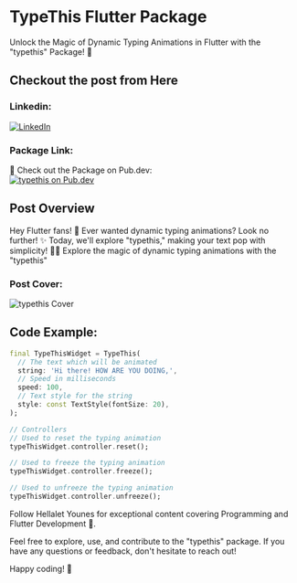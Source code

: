 # TypeThis Flutter Package

Unlock the Magic of Dynamic Typing Animations in Flutter with the "typethis" Package! 🚀

## Checkout the post from Here
### Linkedin:
[![LinkedIn](https://raw.githubusercontent.com/gauravghongde/social-icons/9d939e1c5b7ea4a24ac39c3e4631970c0aa1b920/SVG/Color/LinkedIN.svg)](https://www.linkedin.com/feed/update/urn:li:activity:7137101564627795968/)

### Package Link:
🔗 Check out the Package on Pub.dev: <br>
[![typethis on Pub.dev](https://pub.dev/static/hash-sssmi4ln/img/pub-dev-logo.svg)](https://pub.dev/packages/typethis)

## Post Overview

Hey Flutter fans! 🎉 Ever wanted dynamic typing animations? Look no further! ✨ Today, we'll explore "typethis," making your text pop with simplicity! 💬🚀
Explore the magic of dynamic typing animations with the "typethis"

### Post Cover:
![typethis Cover]([https://media.licdn.com/dms/image/D4D22AQEgluFrkKAs3Q/feedshare-shrink_800/0/1701554767198?e=1710374400&v=beta&t=20mJhVTpfa9iuygV7XM0MD7lqTZZSRF9f3eRJw1IUlk(https://media.licdn.com/dms/image/D5622AQEDNLCA5TDz8A/feedshare-shrink_800/0/1706894368816?e=1710374400&v=beta&t=Lx-jiwXIBCtpTjTE6ujxq9xQvJgpnakMthBBQHHDaZQ)])

## Code Example:
```dart
final TypeThisWidget = TypeThis(
  // The text which will be animated
  string: 'Hi there! HOW ARE YOU DOING,',
  // Speed in milliseconds
  speed: 100,
  // Text style for the string
  style: const TextStyle(fontSize: 20),
);

// Controllers
// Used to reset the typing animation
typeThisWidget.controller.reset();

// Used to freeze the typing animation
typeThisWidget.controller.freeze();

// Used to unfreeze the typing animation
typeThisWidget.controller.unfreeze();
```

Follow Hellalet Younes for exceptional content covering Programming and Flutter Development 💎.

Feel free to explore, use, and contribute to the "typethis" package. If you have any questions or feedback, don't hesitate to reach out!

Happy coding! 🚀
